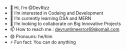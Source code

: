 - 👋 Hi, I’m @DevRizz
- 👀 I’m interested in Codeing and Development
- 🌱 I’m currently learning DSA and MERN
- 💞️ I’m looking to collaborate on Big Innovative Projects
- 📫 How to reach me : devruntimeerror69@gmail.com
- 😄 Pronouns: he/him
- ⚡ Fun fact: You can do anything

<!---
DevRizz/DevRizz is a ✨ special ✨ repository because its `README.md` (this file) appears on your GitHub profile.
You can click the Preview link to take a look at your changes.
--->
